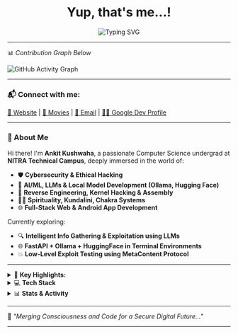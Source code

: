 <h1 align="center">Yup, that's me...!</h1>
<p align="center">
  <img src="https://readme-typing-svg.demolab.com?font=Fira+Code&pause=1000&center=true&width=435&lines=A+Cybersecurity+and+AI+Explorer;A+Spiritual+Seeker+%26+Tech+Tinkerer;Always+Hacking+%7C+Always+Learning" alt="Typing SVG" />
</p>

---

📊 *Contribution Graph Below*

![GitHub Activity Graph](https://github-readme-activity-graph.vercel.app/graph?username=ankitkushwaha90&theme=react-dark)

---

### 📬 Connect with me:
[🔗 Website]([#](https://web-vite-kappa.vercel.app/)) | [🔗 Movies]([#](https://movix-iota-khaki.vercel.app/)) | [📧 Email](mailto:ankitkushwahahacker99109@gmail.com) | [👨‍💻 Google Dev Profile]([#](https://penetration-testing.vercel.app/))

---

### 👋 About Me

Hi there! I'm **Ankit Kushwaha**, a passionate Computer Science undergrad at **NITRA Technical Campus**, deeply immersed in the world of:

- 🛡️ **Cybersecurity & Ethical Hacking**
- 🤖 **AI/ML, LLMs & Local Model Development (Ollama, Hugging Face)**
- 🧠 **Reverse Engineering, Kernel Hacking & Assembly**
- 🧘‍♂️ **Spirituality, Kundalini, Chakra Systems**
- 🌐 **Full-Stack Web & Android App Development**

Currently exploring:
- 🔍 **Intelligent Info Gathering & Exploitation using LLMs**
- 🌐 **FastAPI + Ollama + HuggingFace in Terminal Environments**
- 💥 **Low-Level Exploit Testing using MetaContent Protocol**

---

<details>
<summary>🔭 <b>Key Highlights:</b></summary>

- 🔧 ESP32 Wi-Fi Pentesting Projects
- 💬 Cybersecurity-themed Web Interfaces
- 📦 Resource Management & Automation with LLMs
- ✨ Deep Tech + Consciousness Exploration

</details>

<details>
<summary>💻 <b>Tech Stack</b></summary>

- Languages: `Python`, `C`, `Assembly`, `Kotlin`, `Java`, `Bash`
- Platforms: `Linux`, `Android`, `FastAPI`, `Flask`, `Ollama`
- Tools: `Ghidra`, `Wireshark`, `Burp Suite`, `Hugging Face`, `FAISS`, `TSMC`
- ML/DL: `Transformers`, `PyTorch`, `Fine-Tuning`, `Custom Tokenizers`
- DevOps: `Docker`, `Kubernetes (WIP)`
- Databases: `MongoDB`, `Firebase`, `MySQL`

</details>

<details>
<summary>📊 <b>Stats & Activity</b></summary>

![Ankit's GitHub Stats](https://github-readme-stats.vercel.app/api?username=ankitkushwaha90&show_icons=true&theme=tokyonight)

![Top Langs](https://github-readme-stats.vercel.app/api/top-langs/?username=ankitkushwaha90&layout=compact&theme=tokyonight)

</details>

---

🔮 *"Merging Consciousness and Code for a Secure Digital Future..."*

---

